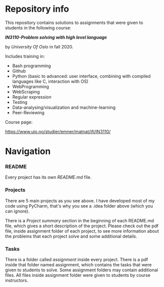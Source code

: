 # Repository info
This repository contains solutions to assignments that were given to students in the following course:

***IN3110-Problem solving with high level language*** 

by *University Of Oslo* in fall 2020.

Includes training in:
- Bash programming
- Github 
- Python (basic to advanced: user interface, combining with compiled languages like C, interaction with OS)
- WebProgramming
- WebScraping
- Regular expression
- Testing
- Data-analysing/visualization and machine-learning
- Peer-Reviewing

Course page:

https://www.uio.no/studier/emner/matnat/ifi/IN3110/

# Navigation
### README
Every project has its own *README.md* file. 

### Projects
There are 5 main projects as you see above. I have developed most of my code using PyCharm, that's why you see a 
.idea folder above (which you can ignore).

There is a *Project summary* section in the beginning of each README.md file, which gives a short description of the 
project. Please check out the pdf file, inside assignment folder of each project, to see more information about the 
problems that each project solve and some additional details.

### Tasks
There is a folder called *assignment* inside every project. There is a pdf inside that folder named assignment, which
contains the tasks that were given to students to solve. Some assignment folders may contain additional files. 
All files inside assignment folder were given to students by course instructors.